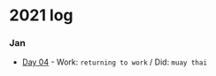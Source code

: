 # 2021 log

### Jan
- [Day 04](https://github.com/kvnol/dailylog/blob/master/2021/log/04-01-2021.md) - Work: `returning to work` / Did: `muay thai`
